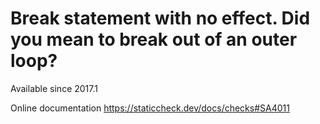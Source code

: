 # Break statement with no effect. Did you mean to break out of an outer loop?

Available since
    2017.1

Online documentation
    https://staticcheck.dev/docs/checks#SA4011
